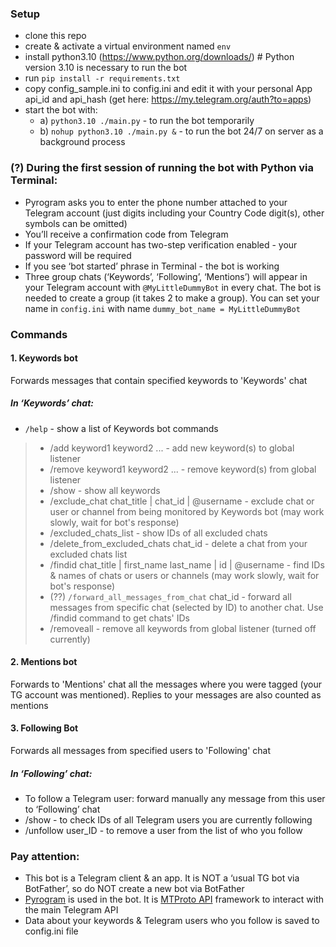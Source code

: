 ### Setup
- clone this repo
- create & activate a virtual environment named `env`
- install python3.10 (https://www.python.org/downloads/) # Python version 3.10 is necessary to run the bot 
- run `pip install -r requirements.txt`
- copy config_sample.ini to config.ini and edit it with your personal App api_id and api_hash (get here: https://my.telegram.org/auth?to=apps)
- start the bot with:
  - a) `python3.10 ./main.py` - to run the bot temporarily 
  - b) `nohup python3.10 ./main.py &` - to run the bot 24/7 on server as a background process

### (?) During the first session of running the bot with Python via Terminal:
- Pyrogram asks you to enter the phone number attached to your Telegram account (just digits including your Country Code digit(s), other symbols can be omitted)
- You’ll receive a confirmation code from Telegram
- If your Telegram account has two-step verification enabled - your password will be required 
- If you see ‘bot started’ phrase in Terminal - the bot is working 
- Three group chats (‘Keywords’, ‘Following’, ‘Mentions’) will appear in your Telegram account with `@MyLittleDummyBot` in every chat. The bot is needed to create a group (it takes 2 to make a group). You can set your name in `config.ini` with name `dummy_bot_name = MyLittleDummyBot `


### Commands
#### 1. Keywords bot
Forwards messages that contain specified keywords to 'Keywords' chat  
##### In ‘Keywords’ chat:
- `/help` - show a list of Keywords bot commands

> - /add keyword1 keyword2 ... - add new keyword(s) to global listener
> - /remove keyword1 keyword2 ... - remove keyword(s) from global listener
> - /show - show all keywords
> - /exclude_chat chat_title | chat_id | @username - exclude chat or user or channel from being monitored by Keywords bot (may work slowly, wait for bot's response)
> - /excluded_chats_list - show IDs of all excluded chats 
> - /delete_from_excluded_chats chat_id - delete a chat from your excluded chats list
> - /findid chat_title | first_name last_name | id | @username - find IDs & names of chats or users or channels (may work slowly, wait for bot's response) 
> - (??) `/forward_all_messages_from_chat` 
> chat_id - forward all messages from specific chat (selected by ID) to another chat. Use /findid command to get chats' IDs    
> - /removeall - remove all keywords from global listener (turned off currently)

#### 2. Mentions bot
Forwards to 'Mentions' chat all the messages where you were tagged (your TG account was mentioned). Replies to your messages are also counted as mentions 
#### 3. Following Bot
Forwards all messages from specified users to 'Following' chat  
##### In ‘Following’ chat:
- To follow a Telegram user: forward manually any message from this user to ‘Following’ chat
- /show - to check IDs of all Telegram users you are currently following
- /unfollow user_ID - to remove a user from the list of who you follow

### Pay attention:
- This bot is a Telegram client & an app. It is NOT a ‘usual TG bot via BotFather’, so do NOT create a new bot via BotFather 
- [Pyrogram](https://docs.pyrogram.org/) is used in the bot. It is [MTProto API](https://docs.pyrogram.org/topics/mtproto-vs-botapi) framework to interact with the main Telegram API 
- Data about your keywords & Telegram users who you follow is saved to config.ini file 
